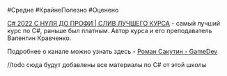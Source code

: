 #Средне #КрайнеПолезно #Оценено 

[C# 2022 С НУЛЯ ДО ПРОФИ | СЛИВ ЛУЧШЕГО КУРСА](https://www.youtube.com/watch?v=w8rRhAup4kg) - самый лучший курс по C#, раньше был платным. Автор курса и его преподаватель Валентин Кравченко. 

Подробнее о канале можно узнать здесь - [Роман Сакутин - GameDev](../Full/Роман%20Сакутин%20-%20GameDev.md)

//todo сюда будут добавлены все материалы по C# от этой школы